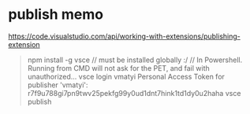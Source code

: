 # publish memo
https://code.visualstudio.com/api/working-with-extensions/publishing-extension
> npm install -g vsce  // must be installed globally :/
// In Powershell. Running from CMD will not ask for the PET, and fail with unauthorized...
> vsce login vmatyi
Personal Access Token for publisher 'vmatyi': r7f9u788gi7pn9twv25pekfg99y0ud1dnt7hink1td1dy0u2haha
> vsce publish
